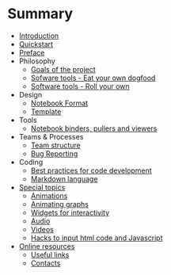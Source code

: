 # Summary

* [Introduction](README.md)
* [Quickstart](quickstart.md)
* [Preface](Introduction.md)
* Philosophy
    * [Goals of the project](goals.md)
    * [Sofware tools - Eat your own dogfood](tools1.md)
    * [Software tools - Roll your own](tools2.md)
* Design
    * [Notebook Format](NotebookFormat.md)
    * [Template](notebook_template.md)
* Tools
    * [Notebook binders, pullers and viewers](nbviewers.md)
* Teams & Processes
    * [Team structure](teams.md)
    * [Bug Reporting](bug-reporting.md)
* Coding
    * [Best practices for code development](best-practices.md)
    * [Markdown language](markdown.md)
* [Special topics](special.md)
    * [Animations](animation.md)
    * [Animating graphs](animate-graphs.md)
    * [Widgets for interactivity](widgets.md)
    * [Audio](audio.md)
    * [Videos](youtube.md)
    * [Hacks to input html code and Javascript](hacks.md)
* [Online resources](internal-links.md)
    * [Useful links](useful-links.md)
    * [Contacts](contacts.md)
